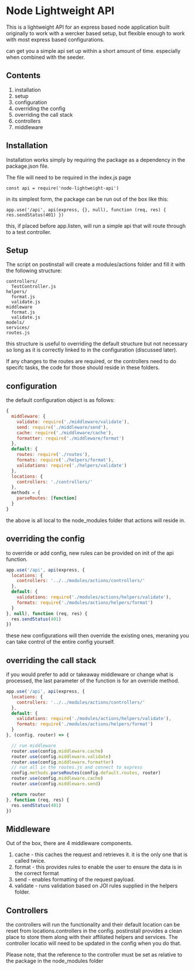 # Node Lightweight API

This is a lightweight API for an express based node application built originally to work with a wercker based setup, but flexible enough to work with most express based configurations.

can get you a simple api set up within a short amount of time. especially when combined with the seeder.

## Contents

1. installation
2. setup
3. configuration
4. overriding the config
5. overriding the call stack
6. controllers
7. middleware

## Installation

Installation works simply by requiring the package as a dependency in the package.json file.

The file will need to be required in the index.js page

` const api = require('node-lightweight-api') `

in its simplest form, the package can be run out of the box like this:

` app.use('/api', api(express, {}, null), function (req, res) {
  res.sendStatus(401)
}) `

this, if placed before app.listen, will run a simple api that will route through to a test controller.

## Setup

The script on postinstall will create a modules/actions folder and fill it with the
following structure:

```
controllers/
  TestController.js
helpers/
  format.js
  validate.js
middleware
  format.js
  validate.js
models/
services/
routes.js
```

this structure is useful to overriding the default structure but not necessary so long as it is correctly linked to in the configuration (discussed later).

If any changes to the routes are required, or the controllers need to do specifc tasks, the code for those should reside in these folders.

## configuration

the default configuration object is as follows:

``` javascript
{
  middleware: {
    validate: require('./middleware/validate'),
    send: require('./middleware/send'),
    cache: require('./middleware/cache'),
    formatter: require('./middleware/format')
  },
  default: {
    routes: require('./routes'),
    formats: require('./helpers/format'),
    validations: require('./helpers/validate')
  },
  locations: {
    controllers: './controllers/'
  },
  methods = {
    parseRoutes: [function]
  }
}
```

the above is all local to the node_modules folder that actions will reside in.

## overriding the config
to override or add config, new rules can be provided on init of the api function.

``` javascript
app.use('/api', api(express, {
  locations: {
    controllers: '../../modules/actions/controllers/'
  },
  default: {
    validations: require('./modules/actions/helpers/validate'),
    formats: require('./modules/actions/helpers/format')
  }
}, null), function (req, res) {
  res.sendStatus(401)
})
```

these new configurations will then override the existing ones, meraning you can take control of the entire config yourself.

## overriding the call stack

if you would prefer to add or takeaway middleware or change what is processed, the last parameter of the function is for an override method.

```javascript
app.use('/api', api(express, {
  locations: {
    controllers: '../../modules/actions/controllers/'
  },
  default: {
    validations: require('./modules/actions/helpers/validate'),
    formats: require('./modules/actions/helpers/format')
  }
}, (config, router) => {

  // run middleware
  router.use(config.middleware.cache)
  router.use(config.middleware.validate)
  router.use(config.middleware.formatter)
  // run all in the routes.js and connect to express
  config.methods.parseRoutes(config.default.routes, router)
  router.use(config.middleware.cache)
  router.use(config.middleware.send)

  return router
}, function (req, res) {
  res.sendStatus(401)
})
```

## Middleware

Out of the box, there are 4 middleware components.

1. cache - this caches the request and retrieves it. it is the only one that is called twice.
2. format - this provides rules to enable the user to ensure the data is in the correct format
3. send - enables formatting of the request payload.
4. validate - runs validation based on JOI rules supplied in the helpers folder.

## Controllers

the controllers will run the functionality and their default location can be reset from locations.controllers in the config. postinstall provides a clean place to store them along with their affiliated helpers and services. The controller locatio will need to be updated in the config when you do that.

Please note, that the reference to the controller must be set as relative to the package in the
node_modules folder
